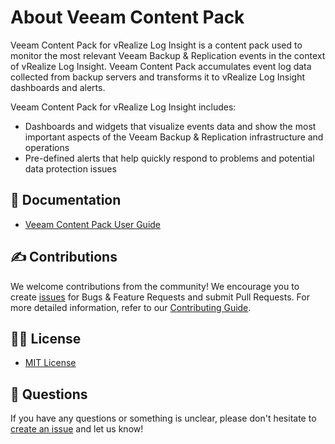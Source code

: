 # About Veeam Content Pack

Veeam Content Pack for vRealize Log Insight is a content pack used to monitor the most relevant Veeam Backup & Replication events in the context of vRealize Log Insight. Veeam Content Pack accumulates event log data collected from backup servers and transforms it to vRealize Log Insight dashboards and alerts.

Veeam Content Pack for vRealize Log Insight includes:

* Dashboards and widgets that visualize events data and show the most important aspects of the Veeam Backup & Replication infrastructure and operations
* Pre-defined alerts that help quickly respond to problems and potential data protection issues

## 📗 Documentation

* [Veeam Content Pack User Guide](veeam_content_pack_user_guide.docx)

## ✍ Contributions

We welcome contributions from the community! We encourage you to create [issues](https://github.com/VeeamHub/veeam-content-pack-for-log-insight/issues/new/choose) for Bugs & Feature Requests and submit Pull Requests. For more detailed information, refer to our [Contributing Guide](CONTRIBUTING.md).

## 🤝🏾 License

* [MIT License](LICENSE)

## 🤔 Questions

If you have any questions or something is unclear, please don't hesitate to [create an issue](https://github.com/VeeamHub/veeam-content-pack-for-log-insight/issues/new/choose) and let us know!
